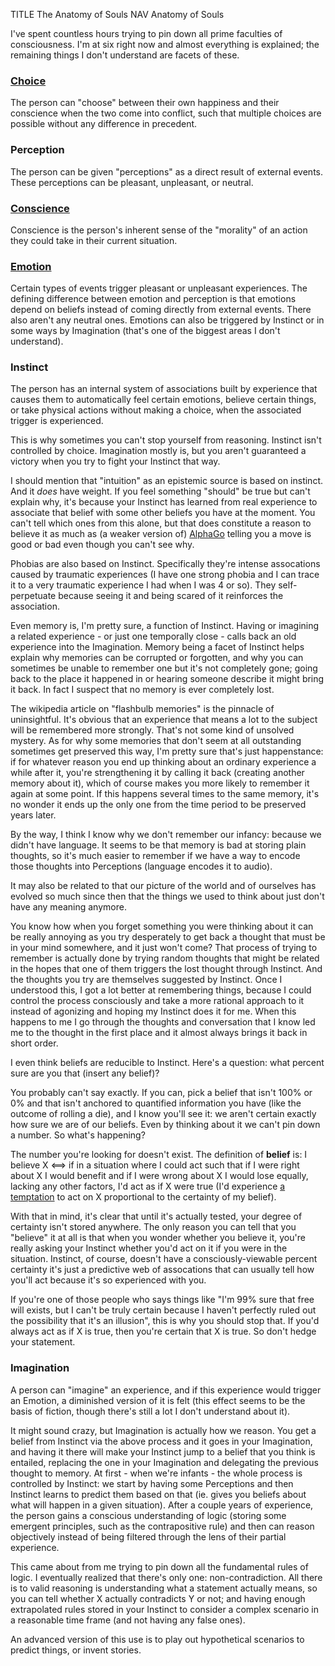 TITLE The Anatomy of Souls
NAV Anatomy of Souls

I've spent countless hours trying to pin down all prime faculties of consciousness. I'm at six right now and almost everything is explained; the remaining things I don't understand are facets of these.

### [Choice](/protagonism/choice_notes)

The person can "choose" between their own happiness and their conscience when the two come into conflict, such that multiple choices are possible without any difference in precedent.

### Perception

The person can be given "perceptions" as a direct result of external events. These perceptions can be pleasant, unpleasant, or neutral.

### [Conscience](/protagonism/conscience)

Conscience is the person's inherent sense of the "morality" of an action they could take in their current situation.

### [Emotion](emotions)
Certain types of events trigger pleasant or unpleasant experiences. The defining difference between emotion and perception is that emotions depend on beliefs instead of coming directly from external events. There also aren't any neutral ones. Emotions can also be triggered by Instinct or in some ways by Imagination (that's one of the biggest areas I don't understand).

### Instinct

The person has an internal system of associations built by experience that causes them to automatically feel certain emotions, believe certain things, or take physical actions without making a choice, when the associated trigger is experienced.

This is why sometimes you can't stop yourself from reasoning. Instinct isn't controlled by choice. Imagination mostly is, but you aren't guaranteed a victory when you try to fight your Instinct that way.

I should mention that "intuition" as an epistemic source is based on instinct. And it *does* have weight. If you feel something "should" be true but can't explain why, it's because your Instinct has learned from real experience to associate that belief with some other beliefs you have at the moment. You can't tell which ones from this alone, but that does constitute a reason to believe it as much as (a weaker version of) [AlphaGo](https://en.wikipedia.org/wiki/AlphaGo) telling you a move is good or bad even though you can't see why.

Phobias are also based on Instinct. Specifically they're intense assocations caused by traumatic experiences (I have one strong phobia and I can trace it to a very traumatic experience I had when I was 4 or so). They self-perpetuate because seeing it and being scared of it reinforces the association.

Even memory is, I'm pretty sure, a function of Instinct. Having or imagining a related experience - or just one temporally close - calls back an old experience into the Imagination. Memory being a facet of Instinct helps explain why memories can be corrupted or forgotten, and why you can sometimes be unable to remember one but it's not completely gone; going back to the place it happened in or hearing someone describe it might bring it back. In fact I suspect that no memory is ever completely lost.

The wikipedia article on "flashbulb memories" is the pinnacle of uninsightful. It's obvious that an experience that means a lot to the subject will be remembered more strongly. That's not some kind of unsolved mystery. As for why some memories that don't seem at all outstanding sometimes get preserved this way, I'm pretty sure that's just happenstance: if for whatever reason you end up thinking about an ordinary experience a while after it, you're strengthening it by calling it back (creating another memory about it), which of course makes you more likely to remember it again at some point. If this happens several times to the same memory, it's no wonder it ends up the only one from the time period to be preserved years later.

By the way, I think I know why we don't remember our infancy: because we didn't have language. It seems to be that memory is bad at storing plain thoughts, so it's much easier to remember if we have a way to encode those thoughts into Perceptions (language encodes it to audio).

It may also be related to that our picture of the world and of ourselves has evolved so much since then that the things we used to think about just don't have any meaning anymore.

You know how when you forget something you were thinking about it can be really annoying as you try desperately to get back a thought that must be in your mind somewhere, and it just won't come? That process of trying to remember is actually done by trying random thoughts that might be related in the hopes that one of them triggers the lost thought through Instinct. And the thoughts you try are themselves suggested by Instinct. Once I understood this, I got a lot better at remembering things, because I could control the process consciously and take a more rational approach to it instead of agonizing and hoping my Instinct does it for me. When this happens to me I go through the thoughts and conversation that I know led me to the thought in the first place and it almost always brings it back in short order.

I even think beliefs are reducible to Instinct. Here's a question: what percent sure are you that (insert any belief)?

You probably can't say exactly. If you can, pick a belief that isn't 100% or 0% and that isn't anchored to quantified information you have (like the outcome of rolling a die), and I know you'll see it: we aren't certain exactly how sure we are of our beliefs. Even by thinking about it we can't pin down a number. So what's happening?

The number you're looking for doesn't exist. The definition of **belief** is: I believe X <==> if in a situation where I could act such that if I were right about X I would benefit and if I were wrong about X I would lose equally, lacking any other factors, I'd act as if X were true (I'd experience [a temptation](choice_notes) to act on X proportional to the certainty of my belief).

With that in mind, it's clear that until it's actually tested, your degree of certainty isn't stored anywhere. The only reason you can tell that you "believe" it at all is that when you wonder whether you believe it, you're really asking your Instinct whether you'd act on it if you were in the situation. Instinct, of course, doesn't have a consciously-viewable percent certainty it's just a predictive web of assocations that can usually tell how you'll act because it's so experienced with you.

If you're one of those people who says things like "I'm 99% sure that free will exists, but I can't be truly certain because I haven't perfectly ruled out the possibility that it's an illusion", this is why you should stop that. If you'd always act as if X is true, then you're certain that X is true. So don't hedge your statement.

### Imagination

A person can "imagine" an experience, and if this experience would trigger an Emotion, a diminished version of it is felt (this effect seems to be the basis of fiction, though there's still a lot I don't understand about it).

It might sound crazy, but Imagination is actually how we reason. You get a belief from Instinct via the above process and it goes in your Imagination, and having it there will make your Instinct jump to a belief that you think is entailed, replacing the one in your Imagination and delegating the previous thought to memory. At first - when we're infants - the whole process is controlled by Instinct: we start by having some Perceptions and then Instinct learns to predict them based on that (ie. gives you beliefs about what will happen in a given situation). After a couple years of experience, the person gains a conscious understanding of logic (storing some emergent principles, such as the contrapositive rule) and then can reason objectively instead of being filtered through the lens of their partial experience.

This came about from me trying to pin down all the fundamental rules of logic. I eventually realized that there's only one: non-contradiction. All there is to valid reasoning is understanding what a statement actually means, so you can tell whether X actually contradicts Y or not; and having enough extrapolated rules stored in your Instinct to consider a complex scenario in a reasonable time frame (and not having any false ones).

An advanced version of this use is to play out hypothetical scenarios to predict things, or invent stories.

